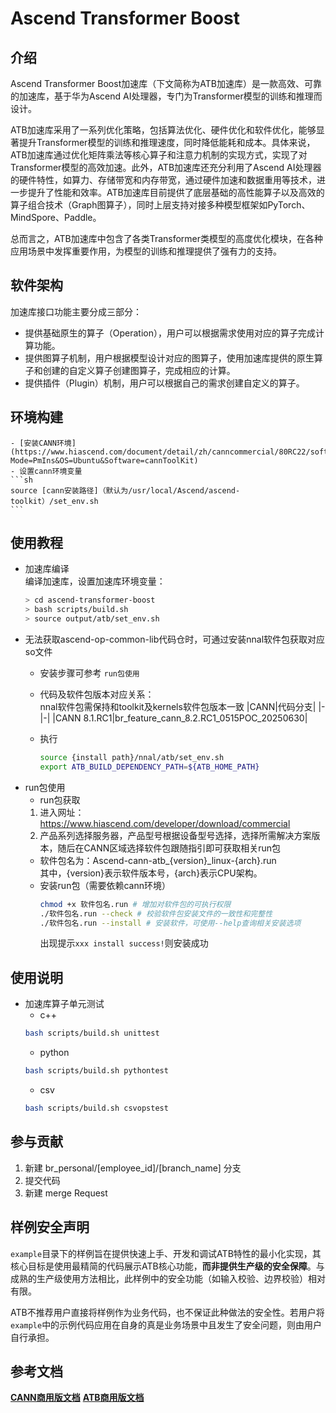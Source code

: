# Ascend Transformer Boost

## 介绍
Ascend Transformer Boost加速库（下文简称为ATB加速库）是一款高效、可靠的加速库，基于华为Ascend AI处理器，专门为Transformer模型的训练和推理而设计。

ATB加速库采用了一系列优化策略，包括算法优化、硬件优化和软件优化，能够显著提升Transformer模型的训练和推理速度，同时降低能耗和成本。具体来说，ATB加速库通过优化矩阵乘法等核心算子和注意力机制的实现方式，实现了对Transformer模型的高效加速。此外，ATB加速库还充分利用了Ascend AI处理器的硬件特性，如算力、存储带宽和内存带宽，通过硬件加速和数据重用等技术，进一步提升了性能和效率。ATB加速库目前提供了底层基础的高性能算子以及高效的算子组合技术（Graph图算子），同时上层支持对接多种模型框架如PyTorch、MindSpore、Paddle。

总而言之，ATB加速库中包含了各类Transformer类模型的高度优化模块，在各种应用场景中发挥重要作用，为模型的训练和推理提供了强有力的支持。


## 软件架构
加速库接口功能主要分成三部分：
- 提供基础原生的算子（Operation），用户可以根据需求使用对应的算子完成计算功能。
- 提供图算子机制，用户根据模型设计对应的图算子，使用加速库提供的原生算子和创建的自定义算子创建图算子，完成相应的计算。
- 提供插件（Plugin）机制，用户可以根据自己的需求创建自定义的算子。

## 环境构建
    - [安装CANN环境](https://www.hiascend.com/document/detail/zh/canncommercial/80RC22/softwareinst/instg/instg_0001.html?Mode=PmIns&OS=Ubuntu&Software=cannToolKit)
    - 设置cann环境变量
    ```sh
    source [cann安装路径]（默认为/usr/local/Ascend/ascend-toolkit）/set_env.sh
    ```

## 使用教程
 
 - 加速库编译<br>
    编译加速库，设置加速库环境变量：
    ```sh
    > cd ascend-transformer-boost
    > bash scripts/build.sh
    > source output/atb/set_env.sh
    ```
 - 无法获取ascend-op-common-lib代码仓时，可通过安装nnal软件包获取对应so文件<br>
    - 安装步骤可参考 `run包使用`
    - 代码及软件包版本对应关系：<br>
        nnal软件包需保持和toolkit及kernels软件包版本一致
        |CANN|代码分支|
        |-|-|
        |CANN 8.1.RC1|br_feature_cann_8.2.RC1_0515POC_20250630|

    - 执行 
        ```sh
        source {install path}/nnal/atb/set_env.sh
        export ATB_BUILD_DEPENDENCY_PATH=${ATB_HOME_PATH}
        ```
 - run包使用<br>
    - run包获取
    1. 进入网址：https://www.hiascend.com/developer/download/commercial
    2. 产品系列选择服务器，产品型号根据设备型号选择，选择所需解决方案版本，随后在CANN区域选择软件包跟随指引即可获取相关run包
    - 软件包名为：Ascend-cann-atb_{version}_linux-{arch}.run <br>
    其中，{version}表示软件版本号，{arch}表示CPU架构。
    - 安装run包（需要依赖cann环境）
        ```sh
        chmod +x 软件包名.run # 增加对软件包的可执行权限
        ./软件包名.run --check # 校验软件包安装文件的一致性和完整性
        ./软件包名.run --install # 安装软件，可使用--help查询相关安装选项
        ```
        出现提示`xxx install success!`则安装成功

## 使用说明
- 加速库算子单元测试
    - c++
    ```sh
    bash scripts/build.sh unittest
    ```
    - python
    ```sh
    bash scripts/build.sh pythontest
    ```
    - csv
    ```sh
    bash scripts/build.sh csvopstest
    ```

## 参与贡献
 
1.  新建 br_personal/[employee_id]/[branch_name] 分支
2.  提交代码
3.  新建 merge Request

## 样例安全声明
`example`目录下的样例旨在提供快速上手、开发和调试ATB特性的最小化实现，其核心目标是使用最精简的代码展示ATB核心功能，**而非提供生产级的安全保障**。与成熟的生产级使用方法相比，此样例中的安全功能（如输入校验、边界校验）相对有限。

ATB不推荐用户直接将样例作为业务代码，也不保证此种做法的安全性。若用户将`example`中的示例代码应用在自身的真是业务场景中且发生了安全问题，则由用户自行承担。

## 参考文档
**[CANN商用版文档](https://www.hiascend.com/document/detail/zh/canncommercial/80RC2/quickstart/quickstart/quickstart_18_0001.html)**
**[ATB商用版文档](https://www.hiascend.com/document/detail/zh/canncommercial/80RC2/developmentguide/acce/ascendtb/ascendtb_0001.html)**